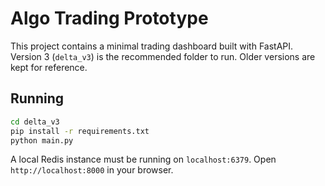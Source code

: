 # Algo Trading Prototype

This project contains a minimal trading dashboard built with FastAPI. Version 3
(`delta_v3`) is the recommended folder to run. Older versions are kept for
reference.

## Running

```bash
cd delta_v3
pip install -r requirements.txt
python main.py
```

A local Redis instance must be running on `localhost:6379`.
Open `http://localhost:8000` in your browser.
